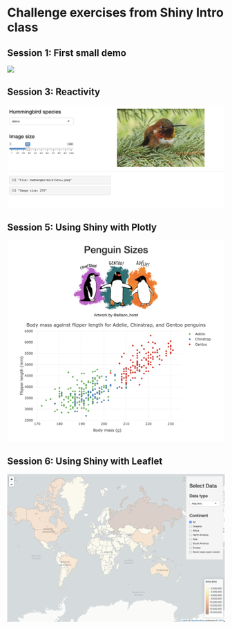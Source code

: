 # Challenge exercises from Shiny Intro class


## Session 1:  First small demo

![](../screenshots/old-faithful.png)


## Session 3: Reactivity

![](screenshots/hummers.png)


## Session 5: Using Shiny with Plotly

![](screenshots/palmer-penguins.png)


## Session 6: Using Shiny with Leaflet

![](screenshots/shiny-leaflet.png)
